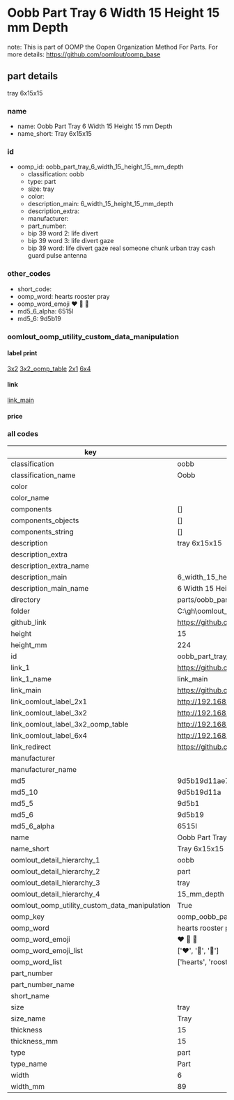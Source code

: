 # Oobb Part Tray 6 Width 15 Height 15 mm Depth  

note: This is part of OOMP the Oopen Organization Method For Parts. For more details: https://github.com/oomlout/oomp_base

##  part details
  



tray 6x15x15



### name
* name: Oobb Part Tray 6 Width 15 Height 15 mm Depth
* name_short: Tray 6x15x15 
### id
* oomp_id: oobb_part_tray_6_width_15_height_15_mm_depth
  * classification: oobb
  * type: part
  * size: tray
  * color: 
  * description_main: 6_width_15_height_15_mm_depth
  * description_extra: 
  * manufacturer: 
  * part_number: 
  * bip 39 word 2: life divert
  * bip 39 word 3: life divert gaze
  * bip 39 word: life divert gaze real someone chunk urban tray cash guard pulse antenna

### other_codes
* short_code: 
* oomp_word: hearts rooster pray
* oomp_word_emoji :hearts: :rooster: :pray:
* md5_6_alpha: 6515l
* md5_6: 9d5b19






### oomlout_oomp_utility_custom_data_manipulation
#### label print
[3x2](http://192.168.1.245:1112/?label=oomp%206515l)
[3x2_oomp_table](http://192.168.1.108:1112/?label=oomp%206515l)
[2x1](http://192.168.1.242:1112/?label=oomp%206515l)
[6x4](http://192.168.1.55:1112/?label=oomp%206515l)    

#### link

[link_main](https://github.com/oomlout/oomlout_oobb_version_4_generated_parts/tree/main/navigation_oomp/oobb/part/tray/6_width_15_height_15_mm_depth/part)                              

#### price







### all codes 
| key | value |  
| --- | --- |  
| classification | oobb |  
| classification_name | Oobb |  
| color |  |  
| color_name |  |  
| components | [] |  
| components_objects | [] |  
| components_string | [] |  
| description | tray 6x15x15 |  
| description_extra |  |  
| description_extra_name |  |  
| description_main | 6_width_15_height_15_mm_depth |  
| description_main_name | 6 Width 15 Height 15 mm Depth |  
| directory | parts/oobb_part_tray_6_width_15_height_15_mm_depth |  
| folder | C:\gh\oomlout_oobb_version_4_generated_parts\parts\oobb_part_tray_6_width_15_height_15_mm_depth |  
| github_link | https://github.com/oomlout/oomlout_oomp_part_src/tree/main/parts/oobb_part_tray_6_width_15_height_15_mm_depth |  
| height | 15 |  
| height_mm | 224 |  
| id | oobb_part_tray_6_width_15_height_15_mm_depth |  
| link_1 | https://github.com/oomlout/oomlout_oobb_version_4_generated_parts/tree/main/navigation_oomp/oobb/part/tray/6_width_15_height_15_mm_depth/part |  
| link_1_name | link_main |  
| link_main | https://github.com/oomlout/oomlout_oobb_version_4_generated_parts/tree/main/navigation_oomp/oobb/part/tray/6_width_15_height_15_mm_depth/part |  
| link_oomlout_label_2x1 | http://192.168.1.242:1112/?label=oomp%206515l |  
| link_oomlout_label_3x2 | http://192.168.1.245:1112/?label=oomp%206515l |  
| link_oomlout_label_3x2_oomp_table | http://192.168.1.108:1112/?label=oomp%206515l |  
| link_oomlout_label_6x4 | http://192.168.1.55:1112/?label=oomp%206515l |  
| link_redirect | https://github.com/oomlout/oomlout_oobb_version_4_generated_parts/tree/main/parts/oobb_tray_06_15_15 |  
| manufacturer |  |  
| manufacturer_name |  |  
| md5 | 9d5b19d11ae7bde8a2e78b2ec14ff40a |  
| md5_10 | 9d5b19d11a |  
| md5_5 | 9d5b1 |  
| md5_6 | 9d5b19 |  
| md5_6_alpha | 6515l |  
| name | Oobb Part Tray 6 Width 15 Height 15 mm Depth |  
| name_short | Tray 6x15x15  |  
| oomlout_detail_hierarchy_1 | oobb |  
| oomlout_detail_hierarchy_2 | part |  
| oomlout_detail_hierarchy_3 | tray |  
| oomlout_detail_hierarchy_4 | 15_mm_depth |  
| oomlout_oomp_utility_custom_data_manipulation | True |  
| oomp_key | oomp_oobb_part_tray_6_width_15_height_15_mm_depth |  
| oomp_word | hearts rooster pray |  
| oomp_word_emoji | :hearts: :rooster: :pray: |  
| oomp_word_emoji_list | [':hearts:', ':rooster:', ':pray:'] |  
| oomp_word_list | ['hearts', 'rooster', 'pray'] |  
| part_number |  |  
| part_number_name |  |  
| short_name |  |  
| size | tray |  
| size_name | Tray |  
| thickness | 15 |  
| thickness_mm | 15 |  
| type | part |  
| type_name | Part |  
| width | 6 |  
| width_mm | 89 |  
